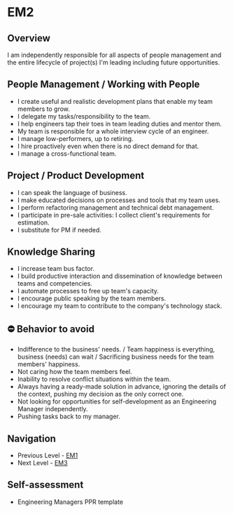 # EM2


## Overview 
I am independently responsible for all aspects of people management and the entire lifecycle of project(s) I'm leading including future opportunities.


## People Management / Working with People
- I create useful and realistic development plans that enable my team members to grow.
- I delegate my tasks/responsibility to the team.
- I help engineers tap their toes in team leading duties and mentor them.
- My team is responsible for a whole interview cycle of an engineer.
- I manage low-performers, up to retiring.
- I hire proactively even when there is no direct demand for that.
- I manage a cross-functional team.


## Project / Product Development
- I can speak the language of business.
- I make educated decisions on processes and tools that my team uses.
- I perform refactoring management and technical debt management.
- I participate in pre-sale activities: I collect client's requirements for estimation.
- I substitute for PM if needed.


## Knowledge Sharing
- I increase team bus factor.
- I build productive interaction and dissemination of knowledge between teams and competencies.
- I automate processes to free up team's capacity.
- I encourage public speaking by the team members.
- I encourage my team to contribute to the company's technology stack.


## :no_entry: Behavior to avoid
- Indifference to the business' needs. / Team happiness is everything, business (needs) can wait / Sacrificing business needs for the team members' happiness.
- Not caring how the team members feel.
- Inability to resolve conflict situations within the team.
- Always having a ready-made solution in advance, ignoring the details of the context, pushing my decision as the only correct one.
- Not looking for opportunities for self-development as an Engineering Manager independently.
- Pushing tasks back to my manager.


## Navigation
- Previous Level - [EM1](EM1.md)
- Next Level - [EM3](EM3.md)


## Self-assessment
- Engineering Managers PPR template
